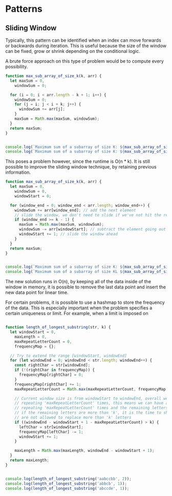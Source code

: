 # Patterns

## Sliding Window

Typically, this pattern can be identified when an index can move forwards or backwards
during iteration. This is useful because the size of the window can be fixed, grow or
shrink depending on the conditional logic.

A brute force approach on this type of problem would be to compute every possibility.

``` javascript
function max_sub_array_of_size_k(k, arr) {
  let maxSum = 0,
    windowSum = 0;

  for (i = 0; i < arr.length - k + 1; i++) {
    windowSum = 0;
    for (j = i; j < i + k; j++) {
      windowSum += arr[j];
    }
    maxSum = Math.max(maxSum, windowSum);
  }
  return maxSum;
}


console.log(`Maximum sum of a subarray of size K: ${max_sub_array_of_size_k(3, [2, 1, 5, 1, 3, 2])}`);
console.log(`Maximum sum of a subarray of size K: ${max_sub_array_of_size_k(2, [2, 3, 4, 1, 5])}`);
```

This poses a problem however, since the runtime is O(n * k). It is still possible to improve the
sliding window technique, by retaining previous information.

``` javascript
function max_sub_array_of_size_k(k, arr) {
  let maxSum = 0,
    windowSum = 0,
    windowStart = 0;

  for (window_end = 0; window_end < arr.length; window_end++) {
    windowSum += arr[window_end]; // add the next element
    // slide the window, we don't need to slide if we've not hit the required window size of 'k'
    if (window_end >= k - 1) {
      maxSum = Math.max(maxSum, windowSum);
      windowSum -= arr[windowStart]; // subtract the element going out
      windowStart += 1; // slide the window ahead
    }
  }
  return maxSum;
}


console.log(`Maximum sum of a subarray of size K: ${max_sub_array_of_size_k(3, [2, 1, 5, 1, 3, 2])}`);
console.log(`Maximum sum of a subarray of size KL ${max_sub_array_of_size_k(2, [2, 3, 4, 1, 5])}`);
```

The new solution runs in O(n), by keeping all of the data inside of the window in memory, it is possible to
remove the last data point and insert the new data point for linear time.

For certain problems, it is possible to use a hashmap to store the frequency of the data. This is especially important
when the problem specifies a certain uniqueness or limit. For example, when a limit is imposed on

``` javascript

function length_of_longest_substring(str, k) {
  let windowStart = 0,
    maxLength = 0,
    maxRepeatLetterCount = 0,
    frequencyMap = {};

  // Try to extend the range [windowStart, windowEnd]
  for (let windowEnd = 0; windowEnd < str.length; windowEnd++) {
    const rightChar = str[windowEnd];
    if (!(rightChar in frequencyMap)) {
      frequencyMap[rightChar] = 0;
    }
    frequencyMap[rightChar] += 1;
    maxRepeatLetterCount = Math.max(maxRepeatLetterCount, frequencyMap[rightChar]);

    // Current window size is from windowStart to windowEnd, overall we have a letter which is
    // repeating 'maxRepeatLetterCount' times, this means we can have a window which has one letter
    // repeating 'maxRepeatLetterCount' times and the remaining letters we should replace.
    // if the remaining letters are more than 'k', it is the time to shrink the window as we
    // are not allowed to replace more than 'k' letters
    if ((windowEnd - windowStart + 1 - maxRepeatLetterCount) > k) {
      leftChar = str[windowStart];
      frequencyMap[leftChar] -= 1;
      windowStart += 1;
    }

    maxLength = Math.max(maxLength, windowEnd - windowStart + 1);
  }
  return maxLength;
}


console.log(length_of_longest_substring('aabccbb', 2));
console.log(length_of_longest_substring('abbcb', 1));
console.log(length_of_longest_substring('abccde', 1));
```
